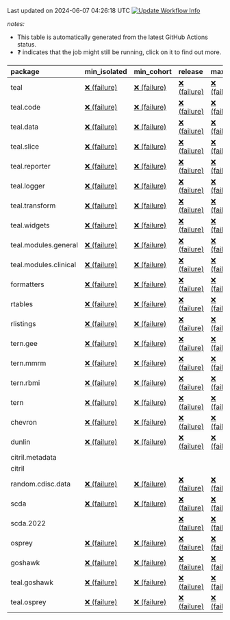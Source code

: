 Last updated on 2024-06-07 04:26:18 UTC [![Update Workflow
Info](https://github.com/averissimo/verdepcheck-status/actions/workflows/update.yaml/badge.svg)](https://github.com/averissimo/verdepcheck-status/actions/workflows/update.yaml)

*notes:*

-   This table is automatically generated from the latest GitHub Actions
    status.
-   ❓ indicates that the job might still be running, click on it to
    find out more.

<table>
<colgroup>
<col style="width: 4%" />
<col style="width: 23%" />
<col style="width: 23%" />
<col style="width: 23%" />
<col style="width: 23%" />
</colgroup>
<thead>
<tr class="header">
<th style="text-align: left;">package</th>
<th style="text-align: left;">min_isolated</th>
<th style="text-align: left;">min_cohort</th>
<th style="text-align: left;">release</th>
<th style="text-align: left;">max</th>
</tr>
</thead>
<tbody>
<tr class="odd">
<td style="text-align: left;">teal</td>
<td
style="text-align: left;"><a href="https://github.com/insightsengineering/teal/actions/runs/9335419677/job/25694780674">❌
(failure)</a></td>
<td
style="text-align: left;"><a href="https://github.com/insightsengineering/teal/actions/runs/9335419677/job/25694780469">❌
(failure)</a></td>
<td
style="text-align: left;"><a href="https://github.com/insightsengineering/teal/actions/runs/9335419677/job/25694780543">❌
(failure)</a></td>
<td
style="text-align: left;"><a href="https://github.com/insightsengineering/teal/actions/runs/9335419677/job/25694780614">❌
(failure)</a></td>
</tr>
<tr class="even">
<td style="text-align: left;">teal.code</td>
<td
style="text-align: left;"><a href="https://github.com/insightsengineering/teal.code/actions/runs/9335420215/job/25694781477">❌
(failure)</a></td>
<td
style="text-align: left;"><a href="https://github.com/insightsengineering/teal.code/actions/runs/9335420215/job/25694781585">❌
(failure)</a></td>
<td
style="text-align: left;"><a href="https://github.com/insightsengineering/teal.code/actions/runs/9335420215/job/25694781373">❌
(failure)</a></td>
<td
style="text-align: left;"><a href="https://github.com/insightsengineering/teal.code/actions/runs/9335420215/job/25694781690">❌
(failure)</a></td>
</tr>
<tr class="odd">
<td style="text-align: left;">teal.data</td>
<td
style="text-align: left;"><a href="https://github.com/insightsengineering/teal.data/actions/runs/9335422347/job/25694786065">❌
(failure)</a></td>
<td
style="text-align: left;"><a href="https://github.com/insightsengineering/teal.data/actions/runs/9335422347/job/25694785957">❌
(failure)</a></td>
<td
style="text-align: left;"><a href="https://github.com/insightsengineering/teal.data/actions/runs/9335422347/job/25694786155">❌
(failure)</a></td>
<td
style="text-align: left;"><a href="https://github.com/insightsengineering/teal.data/actions/runs/9335422347/job/25694785849">❌
(failure)</a></td>
</tr>
<tr class="even">
<td style="text-align: left;">teal.slice</td>
<td
style="text-align: left;"><a href="https://github.com/insightsengineering/teal.slice/actions/runs/9335426305/job/25694794583">❌
(failure)</a></td>
<td
style="text-align: left;"><a href="https://github.com/insightsengineering/teal.slice/actions/runs/9335426305/job/25694794401">❌
(failure)</a></td>
<td
style="text-align: left;"><a href="https://github.com/insightsengineering/teal.slice/actions/runs/9335426305/job/25694794663">❌
(failure)</a></td>
<td
style="text-align: left;"><a href="https://github.com/insightsengineering/teal.slice/actions/runs/9335426305/job/25694794512">❌
(failure)</a></td>
</tr>
<tr class="odd">
<td style="text-align: left;">teal.reporter</td>
<td
style="text-align: left;"><a href="https://github.com/insightsengineering/teal.reporter/actions/runs/9335424266/job/25694790209">❌
(failure)</a></td>
<td
style="text-align: left;"><a href="https://github.com/insightsengineering/teal.reporter/actions/runs/9335424266/job/25694789988">❌
(failure)</a></td>
<td
style="text-align: left;"><a href="https://github.com/insightsengineering/teal.reporter/actions/runs/9335424266/job/25694790294">❌
(failure)</a></td>
<td
style="text-align: left;"><a href="https://github.com/insightsengineering/teal.reporter/actions/runs/9335424266/job/25694790104">❌
(failure)</a></td>
</tr>
<tr class="even">
<td style="text-align: left;">teal.logger</td>
<td
style="text-align: left;"><a href="https://github.com/insightsengineering/teal.logger/actions/runs/9335420190/job/25694781693">❌
(failure)</a></td>
<td
style="text-align: left;"><a href="https://github.com/insightsengineering/teal.logger/actions/runs/9335420190/job/25694781500">❌
(failure)</a></td>
<td
style="text-align: left;"><a href="https://github.com/insightsengineering/teal.logger/actions/runs/9335420190/job/25694781848">❌
(failure)</a></td>
<td
style="text-align: left;"><a href="https://github.com/insightsengineering/teal.logger/actions/runs/9335420190/job/25694781399">❌
(failure)</a></td>
</tr>
<tr class="odd">
<td style="text-align: left;">teal.transform</td>
<td
style="text-align: left;"><a href="https://github.com/insightsengineering/teal.transform/actions/runs/9335424655/job/25694790712">❌
(failure)</a></td>
<td
style="text-align: left;"><a href="https://github.com/insightsengineering/teal.transform/actions/runs/9335424655/job/25694790582">❌
(failure)</a></td>
<td
style="text-align: left;"><a href="https://github.com/insightsengineering/teal.transform/actions/runs/9335424655/job/25694790789">❌
(failure)</a></td>
<td
style="text-align: left;"><a href="https://github.com/insightsengineering/teal.transform/actions/runs/9335424655/job/25694790642">❌
(failure)</a></td>
</tr>
<tr class="even">
<td style="text-align: left;">teal.widgets</td>
<td
style="text-align: left;"><a href="https://github.com/insightsengineering/teal.widgets/actions/runs/9335435458/job/25694813520">❌
(failure)</a></td>
<td
style="text-align: left;"><a href="https://github.com/insightsengineering/teal.widgets/actions/runs/9335435458/job/25694813448">❌
(failure)</a></td>
<td
style="text-align: left;"><a href="https://github.com/insightsengineering/teal.widgets/actions/runs/9335435458/job/25694813601">❌
(failure)</a></td>
<td
style="text-align: left;"><a href="https://github.com/insightsengineering/teal.widgets/actions/runs/9335435458/job/25694813377">❌
(failure)</a></td>
</tr>
<tr class="odd">
<td style="text-align: left;">teal.modules.general</td>
<td
style="text-align: left;"><a href="https://github.com/insightsengineering/teal.modules.general/actions/runs/9335419992/job/25694781058">❌
(failure)</a></td>
<td
style="text-align: left;"><a href="https://github.com/insightsengineering/teal.modules.general/actions/runs/9335419992/job/25694780944">❌
(failure)</a></td>
<td
style="text-align: left;"><a href="https://github.com/insightsengineering/teal.modules.general/actions/runs/9335419992/job/25694781123">❌
(failure)</a></td>
<td
style="text-align: left;"><a href="https://github.com/insightsengineering/teal.modules.general/actions/runs/9335419992/job/25694781001">❌
(failure)</a></td>
</tr>
<tr class="even">
<td style="text-align: left;">teal.modules.clinical</td>
<td
style="text-align: left;"><a href="https://github.com/insightsengineering/teal.modules.clinical/actions/runs/9335431017/job/25694804559">❌
(failure)</a></td>
<td
style="text-align: left;"><a href="https://github.com/insightsengineering/teal.modules.clinical/actions/runs/9335431017/job/25694804309">❌
(failure)</a></td>
<td
style="text-align: left;"><a href="https://github.com/insightsengineering/teal.modules.clinical/actions/runs/9335431017/job/25694804491">❌
(failure)</a></td>
<td
style="text-align: left;"><a href="https://github.com/insightsengineering/teal.modules.clinical/actions/runs/9335431017/job/25694804402">❌
(failure)</a></td>
</tr>
<tr class="odd">
<td style="text-align: left;">formatters</td>
<td
style="text-align: left;"><a href="https://github.com/insightsengineering/formatters/actions/runs/9335428492/job/25694799266">❌
(failure)</a></td>
<td
style="text-align: left;"><a href="https://github.com/insightsengineering/formatters/actions/runs/9335428492/job/25694799095">❌
(failure)</a></td>
<td
style="text-align: left;"><a href="https://github.com/insightsengineering/formatters/actions/runs/9335428492/job/25694799369">❌
(failure)</a></td>
<td
style="text-align: left;"><a href="https://github.com/insightsengineering/formatters/actions/runs/9335428492/job/25694799193">❌
(failure)</a></td>
</tr>
<tr class="even">
<td style="text-align: left;">rtables</td>
<td
style="text-align: left;"><a href="https://github.com/insightsengineering/rtables/actions/runs/9335419885/job/25694780917">❌
(failure)</a></td>
<td
style="text-align: left;"><a href="https://github.com/insightsengineering/rtables/actions/runs/9335419885/job/25694780768">❌
(failure)</a></td>
<td
style="text-align: left;"><a href="https://github.com/insightsengineering/rtables/actions/runs/9335419885/job/25694780966">❌
(failure)</a></td>
<td
style="text-align: left;"><a href="https://github.com/insightsengineering/rtables/actions/runs/9335419885/job/25694780857">❌
(failure)</a></td>
</tr>
<tr class="odd">
<td style="text-align: left;">rlistings</td>
<td
style="text-align: left;"><a href="https://github.com/insightsengineering/rlistings/actions/runs/9335423439/job/25694788661">❌
(failure)</a></td>
<td
style="text-align: left;"><a href="https://github.com/insightsengineering/rlistings/actions/runs/9335423439/job/25694788611">❌
(failure)</a></td>
<td
style="text-align: left;"><a href="https://github.com/insightsengineering/rlistings/actions/runs/9335423439/job/25694788712">❌
(failure)</a></td>
<td
style="text-align: left;"><a href="https://github.com/insightsengineering/rlistings/actions/runs/9335423439/job/25694788579">❌
(failure)</a></td>
</tr>
<tr class="even">
<td style="text-align: left;">tern.gee</td>
<td
style="text-align: left;"><a href="https://github.com/insightsengineering/tern.gee/actions/runs/9335429009/job/25694800118">❌
(failure)</a></td>
<td
style="text-align: left;"><a href="https://github.com/insightsengineering/tern.gee/actions/runs/9335429009/job/25694799976">❌
(failure)</a></td>
<td
style="text-align: left;"><a href="https://github.com/insightsengineering/tern.gee/actions/runs/9335429009/job/25694800063">❌
(failure)</a></td>
<td
style="text-align: left;"><a href="https://github.com/insightsengineering/tern.gee/actions/runs/9335429009/job/25694799846">❌
(failure)</a></td>
</tr>
<tr class="odd">
<td style="text-align: left;">tern.mmrm</td>
<td
style="text-align: left;"><a href="https://github.com/insightsengineering/tern.mmrm/actions/runs/9335435004/job/25694812711">❌
(failure)</a></td>
<td
style="text-align: left;"><a href="https://github.com/insightsengineering/tern.mmrm/actions/runs/9335435004/job/25694812641">❌
(failure)</a></td>
<td
style="text-align: left;"><a href="https://github.com/insightsengineering/tern.mmrm/actions/runs/9335435004/job/25694812771">❌
(failure)</a></td>
<td
style="text-align: left;"><a href="https://github.com/insightsengineering/tern.mmrm/actions/runs/9335435004/job/25694812572">❌
(failure)</a></td>
</tr>
<tr class="even">
<td style="text-align: left;">tern.rbmi</td>
<td
style="text-align: left;"><a href="https://github.com/insightsengineering/tern.rbmi/actions/runs/9335428511/job/25694799329">❌
(failure)</a></td>
<td
style="text-align: left;"><a href="https://github.com/insightsengineering/tern.rbmi/actions/runs/9335428511/job/25694799231">❌
(failure)</a></td>
<td
style="text-align: left;"><a href="https://github.com/insightsengineering/tern.rbmi/actions/runs/9335428511/job/25694799439">❌
(failure)</a></td>
<td
style="text-align: left;"><a href="https://github.com/insightsengineering/tern.rbmi/actions/runs/9335428511/job/25694799156">❌
(failure)</a></td>
</tr>
<tr class="odd">
<td style="text-align: left;">tern</td>
<td
style="text-align: left;"><a href="https://github.com/insightsengineering/tern/actions/runs/9335424145/job/25694790081">❌
(failure)</a></td>
<td
style="text-align: left;"><a href="https://github.com/insightsengineering/tern/actions/runs/9335424145/job/25694789918">❌
(failure)</a></td>
<td
style="text-align: left;"><a href="https://github.com/insightsengineering/tern/actions/runs/9335424145/job/25694790170">❌
(failure)</a></td>
<td
style="text-align: left;"><a href="https://github.com/insightsengineering/tern/actions/runs/9335424145/job/25694789995">❌
(failure)</a></td>
</tr>
<tr class="even">
<td style="text-align: left;">chevron</td>
<td
style="text-align: left;"><a href="https://github.com/insightsengineering/chevron/actions/runs/9335435800/job/25694813947">❌
(failure)</a></td>
<td
style="text-align: left;"><a href="https://github.com/insightsengineering/chevron/actions/runs/9335435800/job/25694813892">❌
(failure)</a></td>
<td
style="text-align: left;"><a href="https://github.com/insightsengineering/chevron/actions/runs/9335435800/job/25694813769">❌
(failure)</a></td>
<td
style="text-align: left;"><a href="https://github.com/insightsengineering/chevron/actions/runs/9335435800/job/25694813829">❌
(failure)</a></td>
</tr>
<tr class="odd">
<td style="text-align: left;">dunlin</td>
<td
style="text-align: left;"><a href="https://github.com/insightsengineering/dunlin/actions/runs/9335422605/job/25694786583">❌
(failure)</a></td>
<td
style="text-align: left;"><a href="https://github.com/insightsengineering/dunlin/actions/runs/9335422605/job/25694786501">❌
(failure)</a></td>
<td
style="text-align: left;"><a href="https://github.com/insightsengineering/dunlin/actions/runs/9335422605/job/25694786312">❌
(failure)</a></td>
<td
style="text-align: left;"><a href="https://github.com/insightsengineering/dunlin/actions/runs/9335422605/job/25694786403">❌
(failure)</a></td>
</tr>
<tr class="even">
<td style="text-align: left;">citril.metadata</td>
<td style="text-align: left;"></td>
<td style="text-align: left;"></td>
<td style="text-align: left;"></td>
<td style="text-align: left;"></td>
</tr>
<tr class="odd">
<td style="text-align: left;">citril</td>
<td style="text-align: left;"></td>
<td style="text-align: left;"></td>
<td style="text-align: left;"></td>
<td style="text-align: left;"></td>
</tr>
<tr class="even">
<td style="text-align: left;">random.cdisc.data</td>
<td
style="text-align: left;"><a href="https://github.com/insightsengineering/random.cdisc.data/actions/runs/9335427568/job/25694796461">❌
(failure)</a></td>
<td
style="text-align: left;"><a href="https://github.com/insightsengineering/random.cdisc.data/actions/runs/9335427568/job/25694796418">❌
(failure)</a></td>
<td
style="text-align: left;"><a href="https://github.com/insightsengineering/random.cdisc.data/actions/runs/9335427568/job/25694796518">❌
(failure)</a></td>
<td
style="text-align: left;"><a href="https://github.com/insightsengineering/random.cdisc.data/actions/runs/9335427568/job/25694796562">❌
(failure)</a></td>
</tr>
<tr class="odd">
<td style="text-align: left;">scda</td>
<td
style="text-align: left;"><a href="https://github.com/insightsengineering/scda/actions/runs/9335423474/job/25694788727">❌
(failure)</a></td>
<td
style="text-align: left;"><a href="https://github.com/insightsengineering/scda/actions/runs/9335423474/job/25694788681">❌
(failure)</a></td>
<td
style="text-align: left;"><a href="https://github.com/insightsengineering/scda/actions/runs/9335423474/job/25694788756">❌
(failure)</a></td>
<td
style="text-align: left;"><a href="https://github.com/insightsengineering/scda/actions/runs/9335423474/job/25694788628">❌
(failure)</a></td>
</tr>
<tr class="even">
<td style="text-align: left;">scda.2022</td>
<td style="text-align: left;"></td>
<td style="text-align: left;"></td>
<td
style="text-align: left;"><a href="https://github.com/insightsengineering/scda.2022/actions/runs/9335427992/job/25694797888">❌
(failure)</a></td>
<td
style="text-align: left;"><a href="https://github.com/insightsengineering/scda.2022/actions/runs/9335427992/job/25694797918">❌
(failure)</a></td>
</tr>
<tr class="odd">
<td style="text-align: left;">osprey</td>
<td
style="text-align: left;"><a href="https://github.com/insightsengineering/osprey/actions/runs/9335433168/job/25694808591">❌
(failure)</a></td>
<td
style="text-align: left;"><a href="https://github.com/insightsengineering/osprey/actions/runs/9335433168/job/25694808540">❌
(failure)</a></td>
<td
style="text-align: left;"><a href="https://github.com/insightsengineering/osprey/actions/runs/9335433168/job/25694808647">❌
(failure)</a></td>
<td
style="text-align: left;"><a href="https://github.com/insightsengineering/osprey/actions/runs/9335433168/job/25694808487">❌
(failure)</a></td>
</tr>
<tr class="even">
<td style="text-align: left;">goshawk</td>
<td
style="text-align: left;"><a href="https://github.com/insightsengineering/goshawk/actions/runs/9335428505/job/25694799255">❌
(failure)</a></td>
<td
style="text-align: left;"><a href="https://github.com/insightsengineering/goshawk/actions/runs/9335428505/job/25694799109">❌
(failure)</a></td>
<td
style="text-align: left;"><a href="https://github.com/insightsengineering/goshawk/actions/runs/9335428505/job/25694799332">❌
(failure)</a></td>
<td
style="text-align: left;"><a href="https://github.com/insightsengineering/goshawk/actions/runs/9335428505/job/25694799175">❌
(failure)</a></td>
</tr>
<tr class="odd">
<td style="text-align: left;">teal.goshawk</td>
<td
style="text-align: left;"><a href="https://github.com/insightsengineering/teal.goshawk/actions/runs/9335426309/job/25694794565">❌
(failure)</a></td>
<td
style="text-align: left;"><a href="https://github.com/insightsengineering/teal.goshawk/actions/runs/9335426309/job/25694794400">❌
(failure)</a></td>
<td
style="text-align: left;"><a href="https://github.com/insightsengineering/teal.goshawk/actions/runs/9335426309/job/25694794650">❌
(failure)</a></td>
<td
style="text-align: left;"><a href="https://github.com/insightsengineering/teal.goshawk/actions/runs/9335426309/job/25694794500">❌
(failure)</a></td>
</tr>
<tr class="even">
<td style="text-align: left;">teal.osprey</td>
<td
style="text-align: left;"><a href="https://github.com/insightsengineering/teal.osprey/actions/runs/9335431260/job/25694804670">❌
(failure)</a></td>
<td
style="text-align: left;"><a href="https://github.com/insightsengineering/teal.osprey/actions/runs/9335431260/job/25694804509">❌
(failure)</a></td>
<td
style="text-align: left;"><a href="https://github.com/insightsengineering/teal.osprey/actions/runs/9335431260/job/25694804572">❌
(failure)</a></td>
<td
style="text-align: left;"><a href="https://github.com/insightsengineering/teal.osprey/actions/runs/9335431260/job/25694804625">❌
(failure)</a></td>
</tr>
</tbody>
</table>

